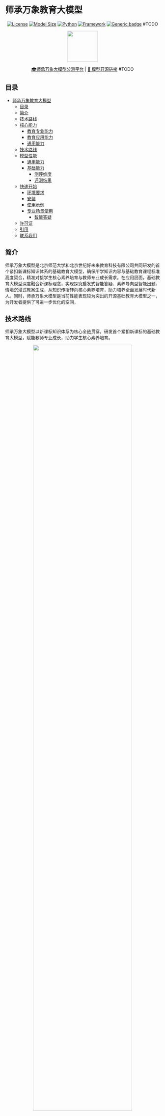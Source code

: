 # 师承万象教育大模型

<div align="center">

[![License](https://img.shields.io/badge/License-Apache%202.0-blue.svg)](https://opensource.org/licenses/Apache-2.0)
[![Model Size](https://img.shields.io/badge/Model%20Size-14B-green.svg)]()
[![Python](https://img.shields.io/badge/Python-3.10-blue.svg)]()
[![Framework](https://img.shields.io/badge/Framework-PyTorch-orange.svg)]()
[![Generic badge](https://img.shields.io/badge/🤗-Huggingface%20Repo-577CF6.svg)](https://huggingface.co/Qwen) #TODO


<img src="imgs/logo/师承万象.png" height="100"/>
<!-- <div style="margin: 20px 0;">
<img src="imgs/logo/北师大.jpg" height="50"/>&nbsp;&nbsp;&nbsp;&nbsp;<img src="imgs/logo/TAL.png" height="50"/>
</div> -->

[🎓师承万象大模型公测平台](https://smartedu-bnu.tal.com/)  |  [🤗 模型开源链接](https://huggingface.co/Qwen) #TODO

</div>

## 目录

- [师承万象教育大模型](#师承万象教育大模型)
  - [目录](#目录)
  - [简介](#简介)
  - [技术路线](#技术路线)
  - [核心能力](#核心能力)
    - [教育专业能力](#教育专业能力)
    - [教育应用能力](#教育应用能力)
    - [通用能力](#通用能力)
  - [技术路线](#技术路线-1)
  - [模型性能](#模型性能)
    - [通用能力](#通用能力-1)
    - [基础能力](#基础能力)
      - [测评维度](#测评维度)
      - [评测结果](#评测结果)
  - [快速开始](#快速开始)
    - [环境要求](#环境要求)
    - [安装](#安装)
    - [使用示例](#使用示例)
    - [专业场景使用](#专业场景使用)
      - [智能答疑](#智能答疑)
  - [许可证](#许可证)
  - [引用](#引用)
  - [联系我们](#联系我们)

## 简介

师承万象大模型是北京师范大学和北京世纪好未来教育科技有限公司共同研发的首个紧扣新课标知识体系的基础教育大模型，确保所学知识内容与基础教育课程标准高度契合，精准对接学生核心素养培育与教师专业成长需求。在应用层面，基础教育大模型深度融合新课标理念，实现探究启发式智能答疑、素养导向型智能出题、情境沉浸式教案生成，从知识传授转向核心素养培育，助力培养全面发展时代新人。同时，师承万象大模型是当前性能表现较为突出的开源基础教育大模型之一，为开发者提供了可进一步优化的空间，

## 技术路线
师承万象大模型以新课标知识体系为核心全链贯穿，研发首个紧扣新课标的基础教育大模型，赋能教师专业成长，助力学生核心素养培育。

<div align="center">
<img src="imgs/scwx_roadmap.png" style="width: 80%; height: auto;">
</div>

在师承万象大模型研发过程中，研发团队联合教育专家与一线教师构建新课标知识体系，指导契合新课标的训练数据重构，并结合知识注入指令微调强化模型教育专业能力。

<div align="center">
<img src="imgs/knowledge_map.png" style="width: 80%; height: auto;">
</div>

## 核心能力

### 教育专业能力

师承万象大模型针对初中数学、物理、化学三大理科科目进行专项优化，能够精准解析题目、提供清晰思路，并给出详细解答步骤。在同量级模型（14B）中，在新课标课程内容上具有最强的知识理解运用能力，深度适配新课标理念，对齐学科核心素养要求。

<div align="center">
<img src="imgs/evals/STEM_eval.png" style="width: 100%; height: auto;">
</div>

<details>
<summary><b>数学学科能力</b></summary>


| 模型名         | 图形与几何 | 数与代数 | 统计与概率 | 综合与实践 |
|----------------|------------|----------|------------|------------|
| Qwen2.5-14B-instruct | 79.25      | 79.50    | 79.00      | 71.50      |
| DeepSeek-R1-Distill-Qwen-14B | 80.25      | 85.00    | 78.75      | 74.00      |
| Phi-4          | 69.25      | 74.00    | 75.25      | 59.25      |
| InternLM2-chat-Math-20B | 44.00      | 44.50    | 43.00      | 32.50      |
| Gemma3-12B     | 73.25      | 75.00    | 74.25      | 61.75      |
| GLM-9B-chat    | 57.00      | 61.75    | 58.25      | 48.50      |
| Baichuan2-13B-Chat | 33.75      | 41.75    | 35.25      | 31.00      |
| EduChat-base-002-13b | 15.75      | 18.00    | 19.50      | 16.50      |
| Confucius-o1   | 78.25      | 82.25    | 75.00      | 68.75      |
| Spark-lite     | 24.00      | 27.75    | 27.00      | 20.50      |
| **师承万象**   | **86.50**  | **89.25**| **84.75**  | **79.00**  |

</details>

<details>
<summary><b>物理学科能力</b></summary>


| 模型名         | 实验探究 | 物质   | 能量   | 跨学科实践 | 运动和相互作用 |
|----------------|----------|--------|--------|------------|----------------|
| Qwen2.5-14B-instruct | 66.25    | 82.75  | 83.25  | 83.50      | 83.75          |
| DeepSeek-R1-Distill-Qwen-14B | 60.75    | 79.50  | 80.00  | 79.50      | 78.75          |
| Phi-4          | 44.75    | 66.25  | 71.00  | 64.25      | 65.50          |
| InternLM2-chat-Math-20B | 32.75    | 48.00  | 45.50  | 48.75      | 49.50          |
| Gemma3-12B     | 51.75    | 71.75  | 73.50  | 71.75      | 69.00          |
| GLM-9B-chat    | 54.00    | 76.25  | 74.00  | 76.25      | 75.00          |
| Baichuan2-13B-Chat | 24.75    | 40.50  | 42.50  | 41.25      | 45.75          |
| EduChat-base-002-13b | 22.50    | 25.25  | 25.50  | 31.00      | 28.25          |
| Confucius-o1   | 68.25    | 78.50  | 83.75  | 80.50      | 83.25          |
| Spark-lite     | 23.75    | 37.50  | 33.50  | 41.75      | 41.25          |
| **师承万象**   | **79.00**| **94.50**| **91.25**| **92.75**| **92.00**      |

</details>

<details>
<summary><b>化学学科能力</b></summary>



| 模型名         | 化学与社会·跨学科实践 | 物质的化学变化 | 物质的性质与应用 | 物质的组成与结构 | 科学探究与化学实验 |
|----------------|----------------------|----------------|------------------|------------------|--------------------|
| Qwen2.5-14B-instruct | 76.00                | 68.00          | 77.25            | 73.25            | 59.75              |
| DeepSeek-R1-Distill-Qwen-14B | 69.00                | 69.75          | 74.75            | 70.50            | 59.00              |
| Phi-4          | 58.25                | 52.00          | 59.00            | 53.00            | 34.75              |
| InternLM2-chat-Math-20B | 46.00                | 28.00          | 45.75            | 35.75            | 25.25              |
| Gemma3-12B     | 63.25                | 51.75          | 63.75            | 59.25            | 39.75              |
| GLM-9B-chat    | 69.75                | 62.00          | 71.75            | 67.25            | 55.50              |
| Baichuan2-13B-Chat | 30.75                | 26.75          | 36.00            | 28.75            | 19.25              |
| EduChat-base-002-13b | 33.75                | 14.50          | 29.50            | 21.75            | 17.00              |
| Confucius-o1   | 75.75                | 69.25          | 77.25            | 73.50            | 62.50              |
| Spark-lite     | 38.50                | 22.75          | 40.50            | 39.50            | 19.75              |
| **师承万象**   | **90.50**            | **83.25**      | **91.00**        | **89.00**        | **79.75**          |

</details>

### 教育应用能力

师承万象教育大模型 深度聚焦基础教育领域需求，紧密围绕新课标要求进行了全面优化与精准适配，目前已成熟支持教案生成、智能出题、智能答疑、智能解题等核心教育应用场景。通过前沿技术与教育教学的深度融合，该模型正持续为教育数字化转型注入创新动能，助力构建更智能、更高效的现代化教育生态。

<figure>
<div align="center">
<img src="imgs/evals/radar_question_generation.png" style="width: 60%; height: auto;">
</div>
<figcaption align="center"><b>智能出题</b></figcaption>
</figure>

<br>
<figure>
<div align="center">
<img src="imgs/evals/radar_QA.png" style="width: 60%; height: auto;">
</div>
<figcaption align="center"><b>智能答疑</b></figcaption>
</figure>

<br>
<figure>
<div align="center">
<img src="imgs/evals/radar_teach_plan.png" style="width: 60%; height: auto;">
</div>
<figcaption align="center"><b>教案生成</b></figcaption>
</figure>

<details>
<summary><b>📝 智能出题</b></summary>

<div align="center">
<img src="imgs/demo/question_generation.png" style="width: 60%; height: auto;">
</div>

在同量级模型中，师承万象具备最强情境创设能力，可生成优质情境化题目，将抽象知识转化为真实可感的问题情境，提升实际问题解决能力。

| 模型名         | 知识点匹配度 | 题型匹配度 | 题目准确性 | 解析准确性 | 素养导向性 | 均分 |
|----------------|------------------|----------------|----------------|----------------|----------------|--------------|
| Qwen2.5-14B-instruct | 97.00            | 94.00          | **87.33**      | 76.67          | 23.50          | 75.70        |
| DeepSeek-R1-Distill-Qwen-14B | 96.67            | 64.00          | 66.50          | 70.33          | 27.50          | 65.00        |
| Phi-4          | 94.50            | 93.67          | 79.83          | 66.17          | 19.00          | 70.63        |
| InternLM2-chat-Math-20B | 81.00            | 58.67          | 55.33          | 31.33          | 19.17          | 49.10        |
| Gemma3-12B     | 94.00            | 75.83          | 65.50          | 53.33          | 33.67          | 64.47        |
| GLM-9B-chat    | 93.00            | 80.50          | 73.00          | 54.83          | 18.83          | 64.03        |
| Baichuan2-13B-Chat | 85.50            | 58.33          | 46.83          | 20.50          | 17.17          | 45.67        |
| EduChat-base-002-13b | 95.17            | 80.83          | 55.50          | 16.50          | 25.00          | 54.60        |
| Confucius-o1   | 97.17            | 83.17          | 81.33          | 72.83          | 31.67          | 73.23        |
| Spark-lite     | 78.67            | 71.67          | 51.83          | 20.50          | 14.50          | 47.43        |
| **师承万象**   | **99.00**        | **99.00**      | 87.17          | **82.50**      | **39.00**      | **81.33**    |

</details>

<details>
<summary><b>🤖 智能答疑</b></summary>

<div align="center">
<img src="imgs/demo/Q_A.png" style="width: 90%; height: auto;">
</div>

基于苏格拉底启发式教学法，通过多轮对话引导用户：
- 🎯 逐步深入思考
- 💡 自主发现问题
- 🧠 梳理逻辑关系
- 📚 澄清核心概念
- 🎓 掌握知识要点

在同量级模型中，师承万象具有最强的启发引导能力，分步讲解中可提供精准反馈与生成高质提问，促进深度思考，激发批判性思维。


| 模型名         | 语言流畅 | 知识点正确 | 推理正确 | 合理反馈 | 导正话题 | 分步骤讲解 | 提问质量 | 引导质量 | 均分 |
|----------------|----------------|----------------|----------------|----------------|----------------|------------------|----------------|----------------|--------------|
| Qwen2.5-14B-instruct | 82.99          | 43.01          | 86.93          | 62.08          | 76.38          | 80.22            | 84.39          | 54.05          | 71.26        |
| DeepSeek-R1-Distill-Qwen-14B | 79.84          | 44.02          | **89.26**      | **75.04**      | 28.91          | 15.85            | 28.72          | 50.84          | 51.56        |
| Phi-4          | 74.54          | 42.23          | 77.00          | 52.19          | 56.09          | 84.01            | 89.03          | 56.95          | 66.51        |
| InternLM2-chat-Math-20B | 47.76          | 41.65          | 61.28          | 30.38          | 33.31          | 29.93            | 3.83           | 8.09           | 32.03        |
| Gemma3-12B     | 87.74          | 32.85          | 73.61          | 64.77          | 80.42          | 77.09            | **95.37**      | 70.32          | 72.77        |
| GLM-9B-chat    | 76.62          | 44.52          | 82.82          | 65.49          | 36.82          | 66.76            | 84.94          | 68.56          | 65.82        |
| Baichuan2-13B-Chat | 71.14          | 41.61          | 74.05          | 30.66          | 15.17          | 60.76            | 23.84          | 17.89          | 41.89        |
| EduChat-base-002-13b | 87.90          | 38.37          | 71.55          | 26.63          | 38.49          | 50.66            | 55.15          | 18.11          | 48.36        |
| Confucius-o1   | 57.46          | 40.70          | 87.17          | 64.82          | 22.79          | 15.30            | 17.26          | 50.61          | 44.51        |
| Spark-lite     | 71.73          | 39.08          | 60.16          | 28.13          | 16.21          | 28.99            | 3.17           | 23.24          | 33.84        |
| **师承万象**   | **89.15**      | **83.52**      | 87.61          | 64.14          | **98.70**      | **86.89**        | 94.51          | **76.33**      | **77.09**    |

</details>

<details>
<summary><b>📚 教案生成</b></summary>

<div align="center">
<img src="imgs/demo/teach_plan.png" style="width: 90%; height: auto;">
</div>

在同量级模型中，师承万象具有最强的自主学习激发能力，可生成探究式、协作式教学方案，助力培养以学生为中心的自主建构式学习意识

| 模型名         | 结构完整性 | 内容准确性 | 内容一致性 | 语言逻辑性 | 素养导向性 | 加权分 |
|----------------|------------------|------------------|------------------|------------------|----------------|--------------|
| Qwen2.5-14B-instruct | 80.22            | 54.13            | 88.35            | 87.30            | 70.05          | 75.97        |
| DeepSeek-R1-Distill-Qwen-14B | 80.70            | 64.31            | **89.55**        | **89.70**        | 79.65          | 82.40        |
| Phi-4          | 54.00            | 34.24            | 67.80            | 72.75            | 83.85          | 54.39        |
| InternLM2-chat-Math-20B | 58.71            | 32.06            | 67.80            | 60.75            | 68.55          | 52.96        |
| Gemma3-12B     | 80.37            | 63.79            | 89.40            | **89.70**        | 81.90          | 82.17        |
| GLM-9B-chat    | 78.42            | 50.01            | 88.50            | 84.15            | 79.05          | 73.61        |
| Baichuan2-13B-Chat | 64.86            | 35.57            | 75.00            | 77.25            | 71.25          | 59.02        |
| EduChat-base-002-13b | 47.58            | 31.86            | 31.20            | 41.25            | 58.50          | 43.86        |
| Confucius-o1   | 81.75            | 65.57            | **89.70**        | 89.40            | 76.65          | 83.21        |
| Spark-lite     | 71.67            | 37.71            | 67.95            | 66.30            | 79.80          | 61.96        |
| **师承万象**   | **83.64**        | **70.22**        | 88.05            | 88.35            | **86.10**      | **86.86**    |

</details>

### 通用能力

<div align="center">
<img src="imgs/evals/general_ability.png" style="width: 90%; height: auto;">
</div>


在专注教育领域的同时，师承万象依然保持着强大的通用能力，能够流畅应对日常交流、知识问答、创意生成等多样化需求。无论是闲聊互动、学习辅助，还是实用信息查询、解题，它都能以精准的理解和自然的表达提供帮助。





## 技术路线

待补充

## 模型性能

### 通用能力

<div align="center">

| 模型 | IFEval | GaoKaoBench | CEval | MMLU | MMLU_PRO | GPQA | MATH | CMMLU | HalluQA-main |
|:----:|:------:|:-----------:|:-----:|:----:|:--------:|:----:|:----:|:-----:|:------------:|
| Qwen2.5-14B | 78.45 | 86.37 | 82.37 | 78.13 | 64.02 | 46.46 | 80 | 80.19 | 62.22 |
| DS_dis_qwen-14B | 71.9 | 74.94 | 67.38 | 86.08 | 73.23 | 55.56 | 91.3 | 81.77 | 43.56 |
| scwx | 53.23 | - | - | 83.94 | 67.21 | 43.43 | 82.2 | 80.87 | 71.33 |

</div>

### 基础能力

#### 测评维度

- **化学**：化学与社会·跨学科实践、物质的化学变化、物质的性质与应用、物质的组成与结构、科学探究与化学实验
- **数学**：图形与几何、数与代数、统计与概率、综合与实践
- **物理**：实验探究、物质、能量、跨学科实践、运动和相互作用

#### 评测结果

<details>
<summary><b>📐 数学评测结果</b></summary>

<div align="center">
<img src="imgs/evals/数学基础能力.png" style="width: 90%; height: auto;">
</div>

<div align="center">

| 模型 | 图形与几何<br>（客观题） | 数与代数<br>（客观题） | 统计与概率<br>（客观题） | 综合与实践<br>（客观题） | 图形与几何<br>（主观题） | 数与代数<br>（主观题） | 统计与概率<br>（主观题） | 综合与实践<br>（主观题） |
|:----:|:----------------------:|:--------------------:|:----------------------:|:----------------------:|:----------------------:|:----------------------:|:----------------------:|:----------------------:|
| DeepSeek-R1 | 0.895 | 0.955 | 0.915 | 0.93 | 0.95 | 0.96 | 0.94 | 0.89 |
| o3-mini | 0.895 | 0.92 | 0.88 | 0.905 | 0.95 | 0.96 | 0.93 | 0.85 |
| DeepSeek-V3 | 0.89 | 0.93 | 0.905 | 0.915 | 0.95 | 0.95 | 0.93 | 0.88 |
| gpt-4.1 | 0.825 | 0.81 | 0.85 | 0.84 | 0.9 | 0.94 | 0.94 | 0.85 |
| DeepSeek-R1-Distill-Qwen-14B | 0.785 | 0.84 | 0.755 | 0.75 | 0.82 | 0.86 | 0.82 | 0.73 |
| Qwen-14B | 0.775 | 0.82 | 0.78 | 0.71 | 0.81 | 0.77 | 0.8 | 0.72 |
| glm-4-9b-chat | 0.4 | 0.475 | 0.405 | 0.37 | 0.74 | 0.76 | 0.76 | 0.6 |
| phi-4 | 0.575 | 0.68 | 0.655 | 0.455 | 0.81 | 0.8 | 0.85 | 0.73 |
| Baichuan2-13B-Chat | 0.365 | 0.395 | 0.375 | 0.29 | 0.31 | 0.44 | 0.33 | 0.33 |
| internlm2-math-20b | 0.39 | 0.47 | 0.43 | 0.37 | 0.49 | 0.42 | 0.43 | 0.28 |
| gemma-3-12b-it | 0.625 | 0.67 | 0.655 | 0.545 | 0.84 | 0.83 | 0.83 | 0.69 |
| 星火lite | - | - | - | - | - | - | - | - |
| Confucius | 0.815 | 0.825 | 0.79 | 0.695 | 0.75 | 0.82 | 0.71 | 0.68 |
| educhat-base-002-13b | 0.125 | 0.155 | 0.155 | 0.14 | 0.14 | 0.09 | 0.3 | 0.11 |
| educhat-sft-002-13b | 0.165 | 0.22 | 0.12 | 0.17 | 0.15 | 0.14 | 0.27 | 0.16 |
| freeze | 0.69 | 0.76 | 0.73 | 0.63 | 0.78 | 0.83 | 0.8 | 0.7 |
| merge | 0.865 | 0.89 | 0.87 | 0.775 | 0.67 | 0.48 | 0.68 | 0.54 |
| ours_3epoch_0430 | 0.775 | 0.85 | 0.78 | 0.655 | 0.86 | 0.84 | 0.85 | 0.73 |
| pt_0507 | 0.8 | 0.815 | 0.775 | 0.75 | 0.85 | 0.88 | 0.87 | 0.77 |

</div>

</details>

## 快速开始

### 环境要求

- Python 3.10
- PyTorch
- transformers >= 4.37.0

### 安装

```bash
# 克隆仓库
git clone https://github.com/xjjhg/SCWX_LM.git
cd SCWX_LM

# 创建环境
conda create --name educhat python=3.10
conda activate SCWX_LM

# 安装依赖
pip install transformers
```

### 使用示例

```python
from transformers import AutoModelForCausalLM, AutoTokenizer

# 加载模型和分词器
model_name = "SCWX_LM"
model = AutoModelForCausalLM.from_pretrained(
    model_name,
    torch_dtype="auto",
    device_map="auto"
)
tokenizer = AutoTokenizer.from_pretrained(model_name)

# 准备输入
prompt = "Give me a short introduction to large language model."
messages = [
    {"role": "system", "content": "你是北京师范大学和好未来开发的人工智能语言模型，名为师承万象。可以回答问题、提供信息、进行对话并帮助解决问题。"},
    {"role": "user", "content": prompt}
]

# 生成回复
text = tokenizer.apply_chat_template(
    messages,
    tokenize=False,
    add_generation_prompt=True
)
model_inputs = tokenizer([text], return_tensors="pt").to(model.device)

generated_ids = model.generate(
    **model_inputs,
    max_new_tokens=512
)
generated_ids = [
    output_ids[len(input_ids):] for input_ids, output_ids in zip(model_inputs.input_ids, generated_ids)
]

response = tokenizer.batch_decode(generated_ids, skip_special_tokens=True)[0]
```

### 专业场景使用

#### 智能答疑

```python
system_prompt = """我是一个学生，请你扮演一位苏格拉底式答疑的老师。与我进行多轮对话，遵守以下规则，对我的问题进行引导式解答：
        - 在第一次回复时对题目知识点简要说明。
        - 始终保持对话自然流畅，让交流富有逻辑性和互动性。
        - 不要直接给出答案或完整解题步骤，而是通过提问引导我思考。
        - 每次只提出一个引导性问题，问题应基于我的回答情况，帮助我逐步接近正确答案。
        - 如果我一直表现出不理解，应该调整讲解方式，提供进一步的解释或更基础的问题。
        - 答疑过程中，应确保最终引导我得出正确答案，而不是在中途终止推理。
        - 答疑过程中对我的提问要明确回答，要提醒用户回归对话主题
        - 在通过一步步推理得到答案之前，不能结束对话。
        答疑结束条件：
        - 你在得出完整的正确答案的回复中消息：
            * 避免突然结束，确保有完整的认知闭环
            * 明确说出正确答案（如"正确答案为...""本题答案为..."等）"""
```

## 许可证

本项目采用 [Apache 2.0](https://opensource.org/licenses/Apache-2.0) 许可证。

本项目仅供研究目的使用，项目开发者对于使用本项目（包括但不限于数据、模型、代码等）所导致的任何危害或损失不承担责任。

## 引用

```bibtex
@article{SCWX_LM,
    title   = {}, 
    author  = {},
    journal = {},
    year    = {2025}
}
```

## 联系我们

待补充
